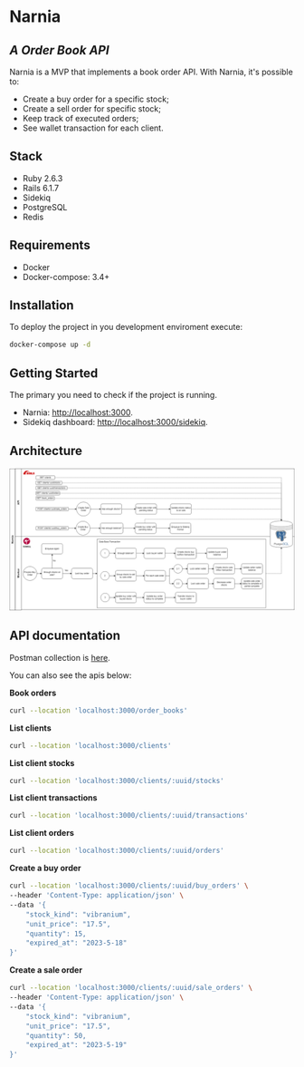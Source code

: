 # Narnia
## _A Order Book API_


Narnia is a MVP that implements a book order API. With Narnia, it's possible to:

- Create a buy order for a specific stock;
- Create a sell order for specific stock;
- Keep track of executed orders;
- See wallet transaction for each client.

## Stack

- Ruby 2.6.3
- Rails 6.1.7
- Sidekiq
- PostgreSQL
- Redis

## Requirements

- Docker
- Docker-compose: 3.4+ 

## Installation

To deploy the project in you development enviroment execute:

```sh
docker-compose up -d
```

## Getting Started

The primary you need to check if the project is running.

- Narnia: [http://localhost:3000](http://localhost:3000).
- Sidekiq dashboard: [http://localhost:3000/sidekiq](http://localhost:3000/sidekiq).

## Architecture

![Narnia Architecture](narnia-architecture.png)

## API documentation

Postman collection is [here](API.postman_collection.json).

You can also see the apis below:

**Book orders**

```sh
curl --location 'localhost:3000/order_books'
```

**List clients**

```sh
curl --location 'localhost:3000/clients'
```

**List client stocks**

```sh
curl --location 'localhost:3000/clients/:uuid/stocks'
```

**List client transactions**

```sh
curl --location 'localhost:3000/clients/:uuid/transactions'
```

**List client orders**

```sh
curl --location 'localhost:3000/clients/:uuid/orders'
```

**Create a buy order**

```sh
curl --location 'localhost:3000/clients/:uuid/buy_orders' \
--header 'Content-Type: application/json' \
--data '{
    "stock_kind": "vibranium",
    "unit_price": "17.5",
    "quantity": 15,
    "expired_at": "2023-5-18"
}'
```

**Create a sale order**

```sh
curl --location 'localhost:3000/clients/:uuid/sale_orders' \
--header 'Content-Type: application/json' \
--data '{
    "stock_kind": "vibranium",
    "unit_price": "17.5",
    "quantity": 50,
    "expired_at": "2023-5-19"
}'
```
